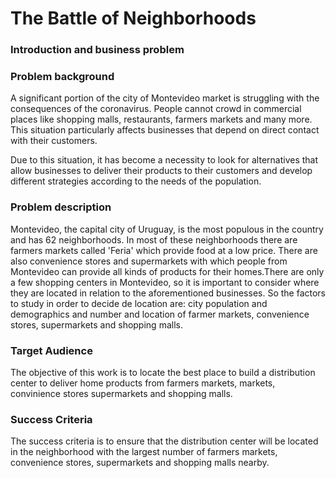 # The Battle of Neighborhoods

### Introduction and business problem

### Problem background

A significant portion of the city of Montevideo market is struggling with the consequences of the coronavirus. People cannot crowd in commercial places like shopping malls, restaurants, farmers markets and many more. This situation particularly affects businesses that depend on direct contact with their customers.

Due to this situation, it has become a necessity to look for alternatives that allow businesses to deliver their products to their customers and develop different strategies according to the needs of the population.

### Problem description

Montevideo, the capital city of Uruguay, is the most populous in the country and has 62 neighborhoods. In most of these neighborhoods there are farmers markets called 'Feria' which provide food at a low price. There are also convenience stores and supermarkets with which people from Montevideo can provide all kinds of products for their homes.There are only a few shopping centers in Montevideo, so it is important to consider where they are located in relation to the aforementioned businesses. So the factors to study in order to decide de location are: city population and demographics and number and location of farmer markets, convenience stores, supermarkets and shopping malls.

### Target Audience

The objective of this work is to locate the best place to build a distribution center to deliver home products from farmers markets, markets, convinience stores supermarkets and shopping malls.

### Success Criteria

The success criteria is to ensure that the distribution center will be located in the neighborhood with the largest number of farmers markets, convenience stores, supermarkets and shopping malls nearby.
